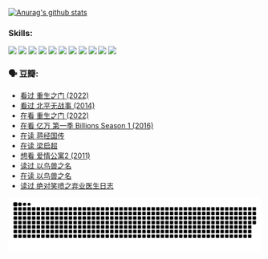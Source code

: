 
[![Anurag's github stats](https://github-readme-stats.vercel.app/api?username=w940853815)](https://github.com/anuraghazra/github-readme-stats)

### Skills:

<code><img height="32" src="https://cdn.jsdelivr.net/npm/simple-icons@v5/icons/python.svg"></code>
<code><img height="32" src="https://cdn.jsdelivr.net/npm/simple-icons@v5/icons/javascript.svg"></code>
<code><img height="32" src="https://cdn.jsdelivr.net/npm/simple-icons@v5/icons/django.svg"></code>
<code><img height="32" src="https://cdn.jsdelivr.net/npm/simple-icons@v5/icons/flask.svg"></code>
<code><img height="32" src="https://cdn.jsdelivr.net/npm/simple-icons@v5/icons/vuetify.svg"></code>
<code><img height="32" src="https://cdn.jsdelivr.net/npm/simple-icons@v5/icons/git.svg"></code>
<code><img height="32" src="https://cdn.jsdelivr.net/npm/simple-icons@v5/icons/docker.svg"></code>
<code><img height="32" src="https://cdn.jsdelivr.net/npm/simple-icons@v5/icons/postgresql.svg"></code>
<code><img height="32" src="https://cdn.jsdelivr.net/npm/simple-icons@v5/icons/elasticsearch.svg"></code>
<code><img height="32" src="https://cdn.jsdelivr.net/npm/simple-icons@v5/icons/macos.svg"></code>
<code><img height="32" src="https://cdn.jsdelivr.net/npm/simple-icons@v5/icons/linux.svg"></code>

### 🗣 豆瓣:

<!-- DOUBAN-ACTIVITIES:START -->
- [看过 重生之门‎ (2022)](https://www.douban.com/people/136069238/status/3890599462/?_i=54417115)
- [看过 北平无战事‎ (2014)](https://www.douban.com/people/136069238/status/3889810506/?_i=54417115)
- [在看 重生之门‎ (2022)](https://www.douban.com/people/136069238/status/3882598762/?_i=54417115)
- [在看 亿万 第一季 Billions Season 1‎ (2016)](https://www.douban.com/people/136069238/status/3878098700/?_i=54417115)
- [在读 蒋经国传](https://www.douban.com/people/136069238/status/3877458956/?_i=54417115)
- [在读 梁启超](https://www.douban.com/people/136069238/status/3876806133/?_i=54417115)
- [想看 爱情公寓2‎ (2011)](https://www.douban.com/people/136069238/status/3876682115/?_i=54417115)
- [读过 以鸟兽之名](https://www.douban.com/people/136069238/status/3876369302/?_i=54417115)
- [在读 以鸟兽之名](https://www.douban.com/people/136069238/status/3869094471/?_i=54417115)
- [读过 绝对笑喷之弃业医生日志](https://www.douban.com/people/136069238/status/3869093225/?_i=54417115)
<!-- DOUBAN-ACTIVITIES:END -->


![Snake animation](https://raw.githubusercontent.com/w940853815/w940853815/output/github-contribution-grid-snake.svg)

<!--
**w940853815/w940853815** is a ✨ _special_ ✨ repository because its `README.md` (this file) appears on your GitHub profile.

Here are some ideas to get you started:

- 🔭 I’m currently working on ...
- 🌱 I’m currently learning ...
- 👯 I’m looking to collaborate on ...
- 🤔 I’m looking for help with ...
- 💬 Ask me about ...
- 📫 How to reach me: ...
- 😄 Pronouns: ...
- ⚡ Fun fact: ...
-->
